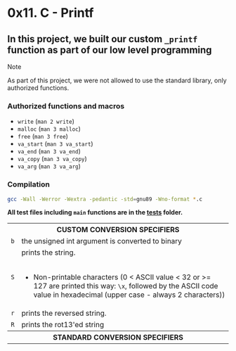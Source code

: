 # 0x11. C - Printf

## In this project, we built our custom `_printf` function as part of our low level programming

> [!NOTE]
> As part of this project, we were not allowed to use the standard library, only authorized functions.

### Authorized functions and macros

- `write` (`man 2 write`)
- `malloc` (`man 3 malloc`)
- `free` (`man 3 free`)
- `va_start` (`man 3 va_start`)
- `va_end` (`man 3 va_end`)
- `va_copy` (`man 3 va_copy`)
- `va_arg` (`man 3 va_arg`)

### Compilation

```bash
gcc -Wall -Werror -Wextra -pedantic -std=gnu89 -Wno-format *.c
```

**All test files including `main` functions are in the [tests](tests/) folder.**

<table>
  <tr>
    <th colspan="2" style="text-align:center;">CUSTOM CONVERSION SPECIFIERS</th>
  </tr>
  <tr>
    <td style="text-align:center;"><code>b</code></td>
    <td>the unsigned int argument is converted to binary</td>
  </tr>
  <tr>
    <td style="text-align:center;"><code>S</code></td>
    <td>prints the string.<br>&emsp;<ul><li>Non-printable characters (0 < ASCII value < 32 or >= 127 are printed this way: <code>\x</code>, followed by the ASCII code value in hexadecimal (upper case - always 2 characters))</li></ul></td>
  </tr>
  <tr>
    <td style="text-align:center;"><code>r</code></td>
    <td>prints the reversed string.</td>
  </tr>
  <tr>
    <td style="text-align:center;"><code>R</code></td>
    <td>prints the rot13'ed string</td>
  </tr>
  <tr>
    <th colspan="2" style="text-align:center;">STANDARD CONVERSION SPECIFIERS</th>
  </tr>
</table>
